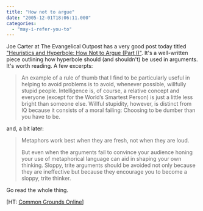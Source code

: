 ```yaml
---
title: "How not to argue"
date: "2005-12-01T18:06:11.000"
categories: 
  - "may-i-refer-you-to"
---
```


Joe Carter at The Evangelical Outpost has a very good post today titled ["Heuristics and Hyperbole: How Not to Argue (Part I)"](http://www.evangelicaloutpost.com/archives/001721.html). It's a well-written piece outlining how hyperbole should (and shouldn't) be used in arguments. It's worth reading. A few excerpts:

> An example of a rule of thumb that I find to be particularly useful in helping to avoid problems is to avoid, whenever possible, willfully stupid people. Intelligence is, of course, a relative concept and everyone (except for the World’s Smartest Person) is just a little less bright than someone else. Willful stupidity, however, is distinct from IQ because it consists of a moral failing: Choosing to be dumber than you have to be.

and, a bit later:

> Metaphors work best when they are fresh, not when they are loud.
> 
> But even when the arguments fail to convince your audience honing your use of metaphorical language can aid in shaping your own thinking. Sloppy, trite arguments should be avoided not only because they are ineffective but because they encourage you to become a sloppy, trite thinker.

Go read the whole thing.

\[HT: [Common Grounds Online](http://commongroundsonline.typepad.com/common_grounds_online/2005/12/joe_carter_hybe.html)\]
